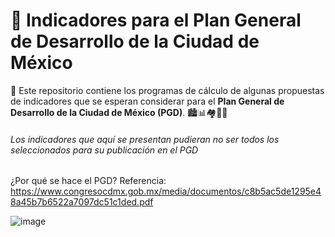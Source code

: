 # 🌆 Indicadores para el Plan General de Desarrollo de la Ciudad de México

📁 Este repositorio contiene los programas de cálculo de algunas propuestas de indicadores que se esperan considerar para el **Plan General de Desarrollo de la Ciudad de México (PGD)**. 🏙️📊🏘️🏢👥

###### Los indicadores que aquí se presentan pudieran no ser todos los seleccionados para su publicación en el PGD

¿Por qué se hace el PGD?
Referencia: https://www.congresocdmx.gob.mx/media/documentos/c8b5ac5de1295e48a45b7b6522a7097dc51c1ded.pdf 

![image](https://github.com/user-attachments/assets/9f579501-8e64-4a2c-978d-36277f3fdb2e)
